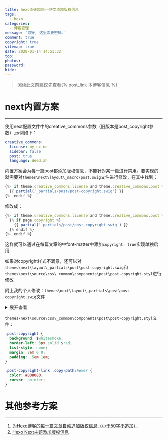 ```yaml
---
title: hexo添砖加瓦——博文添加版权信息
tags:
  - hexo
categories:
  - 博客管理
message: '您好, 这里需要密码.'
comment: true
copyright: true
sitemap: true
date: 2020-01-14 14:51:32
top:
photos:
password:
hide:
---
```


> 阅读此文前建议先查看{% post_link 本博客信息 %}

<!--more-->

# next内置方案

---

使用next配置文件中的creative_commons参数（旧版本是post_copyright参数）,示例如下：


```yml
creative_commons:
  license: by-nc-nd
  sidebar: false
  post: true
  language: deed.zh
```
内置方案会为每一篇post都添加版权信息，不能针对某一篇进行禁用。要实现的就需要对```themes\next\layout\_macro\post.swig```文件进行修改，在其中找到：

```javascript
{%- if theme.creative_commons.license and theme.creative_commons.post %}
  {{ partial('_partials/post/post-copyright.swig') }}
{%- endif %}
```

修改成：

```javascript
{%- if theme.creative_commons.license and theme.creative_commons.post %}
  {% if page.copyright %}
    {{ partial('_partials/post/post-copyright.swig') }}
  {% endif %}
{%- endif %}
```

这样就可以通过在每篇文章的中font-matter中添加```copyright: true```实现单独启用

如果对copyright样式不满意，还可以对```themes\next\layout\_partials\post\post-copyright.swig```和```themes\next\source\css\_common\components\post\post-copyright.styl```进行修改

附上我的个人修改：```themes\next\layout\_partials\post\post-copyright.swig```文件

<details>
<summary>展开查看</summary>
```javascript
{%- set ccIcon = '<i class="fa fa-fw fa-creative-commons"></i>' %}
{%- set ccText = theme.creative_commons.license | upper %}

{% if page.copyright %}
<div>
<ul class="post-copyright">
  <li class="post-copyright-title">
    <strong>本文标题{{ __('symbol.colon') }} </strong>
    {{- page.title }}
  </li>
  <li class="post-copyright-author">
    <strong>{{ __('post.copyright.author') + __('symbol.colon') }} </strong>
    <a href="/" title="访问 {{ theme.author }} 的个人博客">{{- page.author or author }}</a>
  </li>
  <li class="post-copyright-title">
    <strong>{{ __('post.posted') + __('symbol.colon') }} </strong>
    {{ page.date.format("YYYY年MM月DD日 - HH:MM") }}
  </li>
  <li class="post-copyright-title">
    <strong>{{ __('post.edited') + __('symbol.colon') }} </strong>
    {{ page.updated.format("YYYY年MM月DD日 - HH:MM") }}
  </li>
  <li class="post-copyright-link">
    <strong>{{ __('post.copyright.link') + __('symbol.colon') }}</strong>
    {{ next_url(page.permalink, page.permalink, {title: page.title}) }}
    <span class="copy-path"  title="点击复制文章链接"><i class="fa fa-clipboard" data-clipboard-text="{{ page.permalink }}"  aria-label="复制成功！"></i></span>
  </li>
  <li class="post-copyright-license">
    <strong>{{ __('post.copyright.license_title') + __('symbol.colon') }} </strong>
    {{- __('post.copyright.license_content', next_url(ccURL, ccIcon + ccText)) }}
  </li>
</ul>
</div>
<script type="text/javascript" src="https://cdn.bootcss.com/jquery/2.0.0/jquery.min.js"></script>
<script type="text/javascript" src="https://unpkg.com/sweetalert@2.1.2/dist/sweetalert.min.js"></script>
<script src="https://cdn.jsdelivr.net/npm/clipboard@2/dist/clipboard.min.js"></script>
<script> 
  var clipboard = new ClipboardJS('.fa-clipboard');
  $(".fa-clipboard").click(function(){
    clipboard.on('success', function(){
      swal({   
        title: "",   
        text: '复制成功',
        icon: "success", 
        showConfirmButton: true
      });
    });
  });
</script>
{% endif %}
```
</details>

```themes\next\source\css\_common\components\post\post-copyright.styl```文件：

```css
.post-copyright {
  background: $whitesmoke;
  border-left: 3px solid $red;
  list-style: none;
  margin: 2em 0 0;
  padding: .5em 1em;
}

.post-copyright-link .copy-path:hover {
  color: #808080;
  cursor: pointer;
}
```

# 其他参考方案

---

1. [为Hexo博客的每一篇文章自动追加版权信息（小于50字不追加）](http://kuangqi.me/tricks/append-a-copyright-info-after-every-post/)
2. [Hexo Next主题添加版权信息](https://cloud.tencent.com/developer/article/1482137)